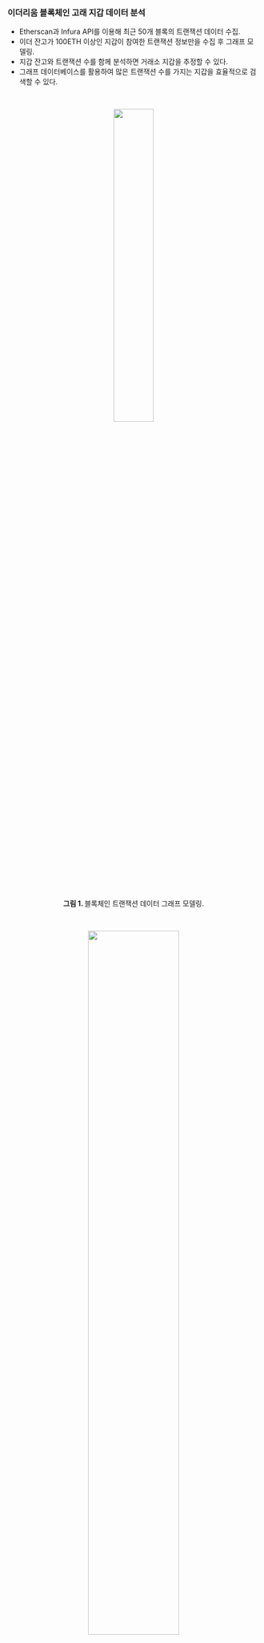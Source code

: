 ### 이더리움 블록체인 고래 지갑 데이터 분석

- Etherscan과 Infura API를 이용해 최근 50개 블록의 트랜잭션 데이터 수집.
- 이더 잔고가 100ETH 이상인 지갑이 참여한 트랜잭션 정보만을 수집 후 그래프 모델링.
- 지갑 잔고와 트랜잭션 수를 함께 분석하면 거래소 지갑을 추정할 수 있다.
- 그래프 데이터베이스를 활용하여 많은 트랜잭션 수를 가지는 지갑을 효율적으로 검색할 수 있다.
<br>

<p align="center"> <img src="https://i.esdrop.com/d/f/stu7PPILpD/0Lk5LpSaf1.png" width="40%" align="center"> </p>
<p align="center">  <b> 그림 1. </b> 블록체인 트랜잭션 데이터 그래프 모델링. </p>

<br>

<p align="center"> <img src="https://i.esdrop.com/d/f/stu7PPILpD/bkO94SNXSV.png" width="60%" align="center"> </p>
<p align="center">  <b> 그림 2. </b> 블록체인 트랜잭션 데이터 그래프 데이터베이스 적재 결과. </p>

<br>

<p align="center"> <img src="https://i.esdrop.com/d/f/stu7PPILpD/LTpmGq1oci.png" width="85%" align="center"> </p>
<p align="center">  <b> 그림 3. </b> 그래프 데이터베이스를 활용한 거래소 지갑 추정. </p>



